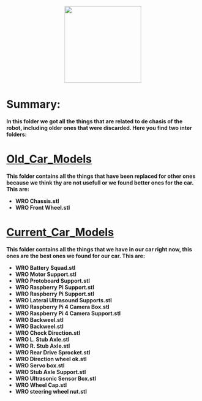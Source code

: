 <p align="center">
  <img width="200" height="200" src="https://github.com/Ploirad/WRO-2024-ArduMASTERS/assets/148375115/122c7233-1e41-4727-894d-9d810f12458b">
</p>


<b>
<h1>Summary:
  </h1><b/>

In this folder we got all the things that are related to de chasis of the robot, including older ones that were discarded.
Here you find two inter folders:

# [Old_Car_Models](https://github.com/Ploirad/WRO-2024-ArduMASTERS/tree/main/models/Old_Car_Models)
  This folder contains all the things that have been replaced for other ones because we think thy are not usefull or we found better ones for the car. This are:
  - WRO Chassis.stl
  - WRO Front Wheel.stl
# [Current_Car_Models](https://github.com/Ploirad/WRO-2024-ArduMASTERS/tree/main/models/Current_Car_Models)

  This folder contains all the things that we have in our car right now, this ones are the best ones we found for our car. This are:
   - WRO Battery Squad.stl
   - WRO Motor Support.stl
   - WRO Protoboard Support.stl
   - WRO Raspberry Pi Support.stl
   - WRO Raspberry Pi Support.stl
   - WRO Lateral Ultrasound Supports.stl
   - WRO Raspberry Pi 4 Camera Box.stl
   - WRO Raspberry Pi 4 Camera Support.stl
   - WRO Backweel.stl
   - WRO Backweel.stl
   - WRO Chock Direction.stl
   - WRO L. Stub Axle.stl
   - WRO R. Stub Axle.stl
   - WRO Rear Drive Sprocket.stl
   - WRO Direction wheel ok.stl
   - WRO Servo box.stl
   - WRO Stub Axle Support.stl
   - WRO Ultrasonic Sensor Box.stl
   - WRO Wheel Cap.stl
   - WRO steering wheel nut.stl
